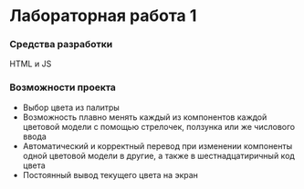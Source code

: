 # Лабораторная работа 1
### Средства разработки
HTML и JS
### Возможности проекта
* Выбор цвета из палитры
* Возможность плавно менять каждый из компонентов каждой цветовой модели с помощью стрелочек, ползунка или же числового ввода
* Автоматический и корректный перевод при изменении компоненты одной цветовой модели в другие, а также в шестнадцатиричный код цвета
* Постоянный вывод текущего цвета на экран
  

